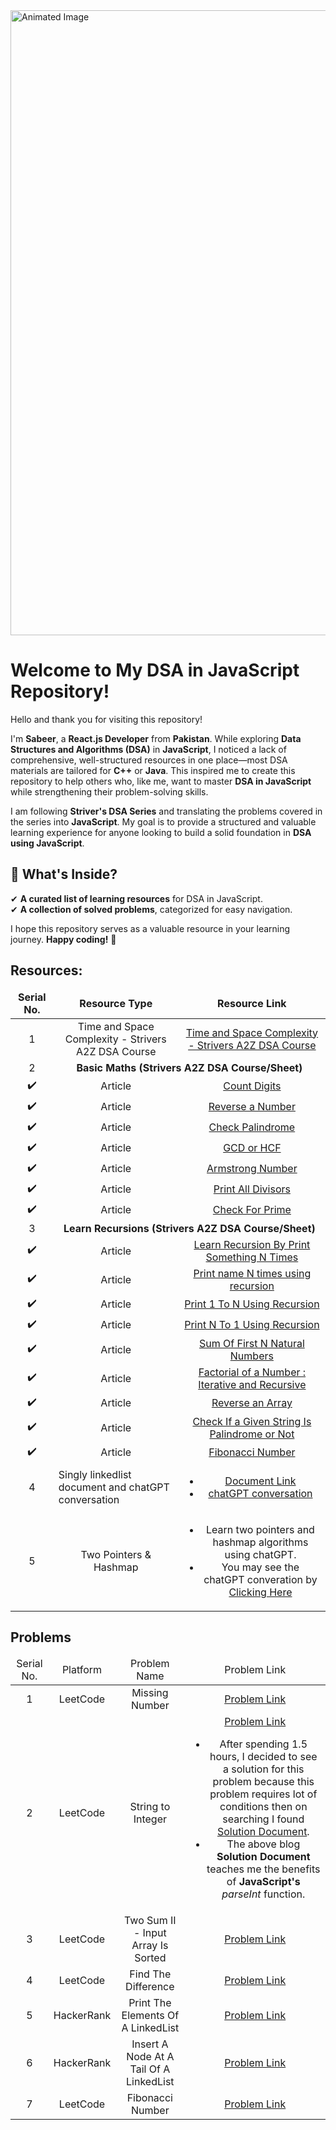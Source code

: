 <img src="https://github.com/user-attachments/assets/a9ddc5da-e194-4cfb-985e-81f69f9844b6" alt="Animated Image" width="1000"/>

# Welcome to My DSA in JavaScript Repository!

Hello and thank you for visiting this repository!

I'm **Sabeer**, a **React.js Developer** from **Pakistan**. While exploring **Data Structures and Algorithms (DSA)** in **JavaScript**, I noticed a lack of comprehensive, well-structured resources in one place—most DSA materials are tailored for **C++** or **Java**. This inspired me to create this repository to help others who, like me, want to master **DSA in JavaScript** while strengthening their problem-solving skills.

I am following **Striver's DSA Series** and translating the problems covered in the series into **JavaScript**. My goal is to provide a structured and valuable learning experience for anyone looking to build a solid foundation in **DSA using JavaScript**.

## 📌 What's Inside?

✔ **A curated list of learning resources** for DSA in JavaScript.  
✔ **A collection of solved problems**, categorized for easy navigation.

I hope this repository serves as a valuable resource in your learning journey. **Happy coding!** 🚀

<h2>Resources:</h2>
<table>
  <thead>
    <tr align="center">
      <td align="center"><b>Serial No.</b></td>
       <td align="center"><b>Resource Type</b></td>
       <td align="center"><b>Resource Link</b></td>
    </tr>
  </thead>
  <tbody>
<!--     Time and Space Complexity - Strivers A2Z DSA Course -->
    <tr>
      <td align="center">
        1
      </td>
      <td align="center">
        Time and Space Complexity - Strivers A2Z DSA Course
      </td>
      <td align="center"><a href="https://takeuforward.org/time-complexity/time-and-space-complexity-strivers-a2z-dsa-course/" target="_blank">Time and Space Complexity - Strivers A2Z   DSA Course</a>
      </td>
    </tr>
<!-- ====> Basic Maths Start <===== -->
    <tr>
    <td align="center">2</td>
      <td colspan="4" align="center"><b>Basic Maths (Strivers A2Z DSA Course/Sheet)</b>
      </td>
    </tr>
<!-- Count Digits -->
    <tr>
      <td align="center">✔️</td>
      <td align="center">Article</td>
      <td align="center"><a href="https://takeuforward.org/data-structure/count-digits-in-a-number/">Count Digits</a></td>
    </tr>
<!-- Reverse a Number -->
    <tr>
      <td align="center">✔️</td>
      <td align="center">Article</td>
      <td align="center"><a href="https://takeuforward.org/maths/reverse-digits-of-a-number">Reverse a Number</a></td>
    </tr>
<!-- Check Palindrome -->
    <tr>
      <td align="center">✔️</td>
      <td align="center">Article</td>
      <td align="center"><a href="https://takeuforward.org/data-structure/check-if-a-number-is-palindrome-or-not/">Check Palindrome</a></td>
    </tr>
<!-- GCD or HCF -->
    <tr>
      <td align="center">✔️</td>
      <td align="center">Article</td>
      <td align="center"><a href="https://takeuforward.org/data-structure/find-gcd-of-two-numbers/">GCD or HCF</a></td>
    </tr>
<!-- Armstrong Number -->
    <tr>
      <td align="center">✔️</td>
      <td align="center">Article</td>
      <td align="center"><a href="https://takeuforward.org/maths/check-if-a-number-is-armstrong-number-or-not/">Armstrong Number</a></td>
    </tr>
<!-- Print all Divisors -->
    <tr>
      <td align="center">✔️</td>
      <td align="center">Article</td>
      <td align="center"><a href="https://takeuforward.org/data-structure/print-all-divisors-of-a-given-number/">Print All Divisors </a></td>
    </tr>
<!-- Check for Prime -->
    <tr>
      <td align="center">✔️</td>
      <td align="center">Article</td>
      <td align="center"><a href="https://takeuforward.org/data-structure/check-if-a-number-is-prime-or-not/">Check For Prime</a></td>
    </tr>
<!-- =====> Basic Maths End <===== -->
<!-- =====> Recursion Start <===== -->
    <tr>
    <td align="center">3</td>
      <td colspan="3" align="center"><b>Learn Recursions (Strivers A2Z DSA Course/Sheet)</b>
      </td>
    </tr>
<!-- Learn Recursion By Print Something N Times -->
    <tr>
      <td align="center">✔️</td>
      <td align="center">Article</td>
      <td align="center"><a href="https://takeuforward.org/recursion/introduction-to-recursion-understand-recursion-by-printing-something-n-times/">Learn Recursion By Print Something N Times</a>
      </td>
    </tr>
<!-- Print name N times using recursion -->
    <tr>
      <td align="center">✔️</td>
      <td align="center">Article</td>
      <td align="center"><a href="https://takeuforward.org/recursion/print-name-n-times-using-recursion/">Print name N times using recursion</a>
      </td>
    </tr>
<!-- Print 1 to N using Recursion -->
    <tr>
      <td align="center">✔️</td>
      <td align="center">Article</td>
      <td align="center"><a href="https://takeuforward.org/recursion/print-1-to-n-using-recursion/">Print 1 To N Using Recursion</a>
      </td>
    </tr>
<!-- Print N to 1 using recursion -->
    <tr>
      <td align="center">✔️</td>
      <td align="center">Article</td>
      <td align="center"><a href="https://takeuforward.org/recursion/print-n-to-1-using-recursion/">Print N To 1 Using Recursion</a>
      </td>
    </tr>
<!-- Sum of first N Natural Numbers -->
     <tr>
      <td align="center">✔️</td>
      <td align="center">Article</td>
      <td align="center"><a href="https://takeuforward.org/data-structure/sum-of-first-n-natural-numbers/">Sum Of First N Natural Numbers</a>
      </td>
    </tr>
    <!-- Factorial of a Number : Recursive -->
    <tr>
      <td align="center">✔️</td>
      <td align="center">Article</td>
      <td align="center"><a href="https://takeuforward.org/data-structure/factorial-of-a-number-iterative-and-recursive/">Factorial of a Number : Iterative and Recursive</a>
      </td>
   </tr>
<!-- Reverse an array -->
   <tr>
     <td align="center">✔️</td>
      <td align="center">Article</td>
      <td align="center"><a href="https://takeuforward.org/data-structure/reverse-a-given-array/ ">Reverse an Array</a>
      </td>
    </tr>
<!-- Check if a given string is palindrome or not -->
    <tr>
      <td align="center">✔️</td>
      <td align="center">Article</td>
      <td align="center"><a href="https://takeuforward.org/data-structure/check-if-the-given-string-is-palindrome-or-not/">Check If a Given String Is Palindrome or Not</a>
      </td>
    </tr>
<!-- Fibonacci Number -->
    <tr>
      <td align="center">✔️</td>
      <td align="center">Article</td>
      <td align="center"><a href="https://takeuforward.org/arrays/print-fibonacci-series-up-to-nth-term/">Fibonacci Number</a>
      </td>
    </tr>
<!-- =====> Recursion End <===== -->
<!-- =====> Singly linkedlist document and chatGPT conversation start <===== -->
    <tr>
      <td align="center">4</td>
      <td>Singly linkedlist document and chatGPT conversation</td>
      <td align="center">
        <ul>
          <li>
            <a href="https://www.scaler.com/topics/linked-list-in-javascript/" target="_blank">Document Link</a>
          </li>
          <li>
            <a href="https://chatgpt.com/share/67755e74-12ac-8001-9192-550d18f008b3" target="_blank">chatGPT conversation</a>
          </li>
        </ul>
      </td>
    </tr>
    <!-- =====> Singly linkedlist document and chatGPT conversation end <===== -->
<!-- =====> Two Pointers & Hashmap Start <===== -->
    <tr>
      <td align="center">5</td>
      <td align="center">Two Pointers & Hashmap</td>
      <td align="center">
         <ul>
          <li>Learn two pointers and hashmap algorithms using chatGPT.</li>
          <li>You may see the chatGPT converation by <a href="https://chatgpt.com/share/67782685-6744-8001-bf31-c7ed51687318">Clicking Here</a></li>
        </ul>
      </td>
    </tr>
    <!-- =====> Two Pointers & Hashmap End <===== -->
  </tbody>
</table>
<!-- Problems -->
<h2>Problems</h2>
<table>
  <thead>
    <tr align="center">
      <td>Serial No.</td>
      <td>Platform</td>
      <td>Problem Name</td>
       <td>Problem Link</td>
    </tr>
  </thead>
  <tbody>
<!-- Missing Number -->
    <tr align="center">
      <td>1</td>
      <td>LeetCode</td>
      <td>Missing Number</td>
      <td>
        <a href="https://leetcode.com/problems/missing-number/submissions/1494256749">Problem Link</a>
      </td>
    </tr> 
<!-- String to Integer -->
    <tr align="center">
      <td>2</td>
      <td>LeetCode</td>
      <td>String to Integer</td>
      <td>
        <a href="https://leetcode.com/problems/string-to-integer-atoi/submissions/">Problem Link</a>
        <ul>
          <li>After spending 1.5 hours, I decided to see a solution for this problem because this problem requires lot of conditions then on searching I found <a href="https://duncan-mcardle.medium.com/leetcode-problem-8-string-to-integer-javascript-3b6d95c81cac">Solution Document</a>.</li>
          <li>The above blog <b>Solution Document</b> teaches me the benefits of <b>JavaScript's</b> <i>parseInt</i> function.</li>
        </ul>
      </td>
    </tr>
<!-- Two Sum II - Input Array Is Sorted -->
    <tr align="center">
      <td>3</td>
      <td>LeetCode</td>
      <td>Two Sum II - Input Array Is Sorted</td>
      <td>
        <a href="https://leetcode.com/problems/two-sum-ii-input-array-is-sorted/submissions/">Problem Link</a>
      </td>
    </tr>
<!-- Find The Difference -->
    <tr align="center">
      <td>4</td>
      <td>LeetCode</td>
      <td>Find The Difference</td>
      <td>
        <a href="https://leetcode.com/problems/find-the-difference/submissions/1497732335/)">Problem Link</a>
      </td>
    </tr>
<!-- Print The Elements Of A LinkedList -->
    <tr align="center">
      <td>5</td>
      <td>HackerRank</td>
      <td>Print The Elements Of A LinkedList</td>
      <td><a href="https://www.hackerrank.com/challenges/print-the-elements-of-a-linked-list/problem?isFullScreen=true">Problem Link</a></td>
    </tr>
<!-- Insert A Node At A Tail Of A LinkedList -->
    <tr align="center">
      <td>6</td>
      <td>HackerRank</td>
      <td>Insert A Node At A Tail Of A LinkedList</td>
      <td>
        <a href="https://www.hackerrank.com/challenges/insert-a-node-at-the-tail-of-a-linked-list/problem?isFullScreen=true">Problem Link</a>
      </td>
    </tr>
<!-- Fibonacci Number -->
    <tr align="center">
      <td>7</td>
      <td>LeetCode</td>
      <td>Fibonacci Number</td>
      <td>
        <a href="https://leetcode.com/problems/fibonacci-number/submissions/1552965003/">Problem Link</a>
      </td>
    </tr>
  </tbody>
</table>

